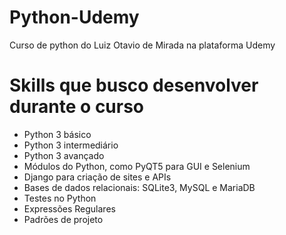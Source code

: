 # Python-Udemy
Curso de python do Luiz Otavio de Mirada na plataforma Udemy 

# Skills que busco desenvolver durante o curso
* Python 3 básico
* Python 3 intermediário
* Python 3 avançado
* Módulos do Python, como PyQT5 para GUI e Selenium
* Django para criação de sites e APIs
* Bases de dados relacionais: SQLite3, MySQL e MariaDB
* Testes no Python
* Expressões Regulares
* Padrões de projeto
